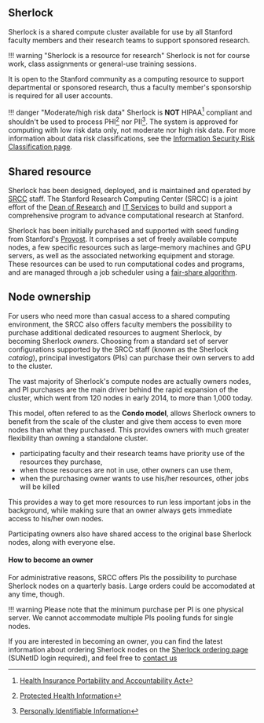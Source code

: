 ## Sherlock

Sherlock is a shared compute cluster available for use by all Stanford faculty
members and their research teams to support sponsored research.

!!! warning "Sherlock is a resource for research"
	Sherlock is not for course work, class assignments or general-use training
	sessions.

It is open to the Stanford community as a computing resource to support
departmental or sponsored research, thus a faculty member's sponsorship is
required for all user accounts.

!!! danger "Moderate/high risk data"
	Sherlock is **NOT** HIPAA[^HIPAA] compliant and shouldn't be used to
	process PHI[^PHI] nor PII[^PII]. The system is approved for computing with
	low risk data only, not moderate nor high risk data.
	For more information about data risk classifications, see the [Information
	Security Risk Classification page][url_risk].


## Shared resource

Sherlock has been designed, deployed, and is maintained and operated by
[SRCC][url_srcc] staff. The Stanford Research Computing Center (SRCC) is a
joint effort of the [Dean of Research][url_dor] and [IT Services][url_uit] to
build and support a comprehensive program to advance computational research at
Stanford.

Sherlock has been initially purchased and supported with seed funding from
Stanford's [Provost][url_provost]. It comprises a set of freely available
compute nodes, a few specific resources such as large-memory machines and GPU
servers, as well as the associated networking equipment and storage.  These
resources can be used to run computational codes and programs, and are managed
through a job scheduler using a [fair-share algorithm][url_fairshare].


## Node ownership

For users who need more than casual access to a shared computing environment,
the SRCC also offers faculty members the possibility to purchase additional
dedicated resources to augment Sherlock, by becoming Sherlock *owners*.
Choosing from a standard set of server configurations supported by the SRCC
staff (known as the Sherlock *catalog*), principal investigators (PIs) can
purchase their own servers to add to the cluster.

The vast majority of Sherlock's compute nodes are actually owners nodes, and PI
purchases are the main driver behind the rapid expansion of the cluster, which
went from 120 nodes in early 2014, to more than 1,000 today.

This model, often refered to as the **Condo model**, allows Sherlock owners to
benefit from the scale of the cluster and give them access to even more nodes
than what they purchased.  This provides owners with much greater flexibility
than owning a standalone cluster.

* participating faculty and their research teams have priority use of the
resources they purchase,
* when those resources are not in use, other owners can use them,
* when the purchasing owner wants to use his/her resources, other jobs will be
killed

This provides a way to get more resources to run less important jobs in the
background, while making sure that an owner always gets immediate access to
his/her own nodes.

Participating owners also have shared access to the original base Sherlock
nodes, along with everyone else.


#### How to become an owner

For administrative reasons, SRCC offers PIs the possibility to purchase
Sherlock nodes on a quarterly basis. Large orders could be accomodated at any
time, though.

!!! warning
    Please note that the minimum purchase per PI is one physical server. We
	cannot accommodate multiple PIs pooling funds for single nodes.

If you are interested in becoming an owner, you can find the latest information
about ordering Sherlock nodes on the [Sherlock ordering page][url_orders]
(SUNetID login required), and feel free to [contact us][email]

[email]: mailto:research-computing-support@stanford.edu





[comment]: #  (link URLs -----------------------------------------------------)

[url_provost]: 	https://provost.stanford.edu/
[url_dor]:     	https://doresearch.stanford.edu/research-offices/dor-office-vice-provost-and-dean-research
[url_uit]:	   	https://uit.stanford.edu
[url_srcc]:    	https://srcc.stanford.edu/
[url_orders]:	https://srcc.stanford.edu/private/sherlock-qtr-order
[url_fairshare]:/docs/advanced-topics/scheduler#fair-share
[url_risk]:  	https://uit.stanford.edu/guide/riskclassifications

[comment]: # (footnodes ------------------------------------------------------)

[^HIPAA]: [Health Insurance Portability and Accountability Act](https://en.wikipedia.org/wiki/Health_Insurance_Portability_and_Accountability_Act)
[^PHI]:   [Protected Health Information](https://en.wikipedia.org/wiki/Protected_health_information)
[^PII]:   [Personally Identifiable Information](https://en.wikipedia.org/wiki/Personally_identifiable_information)
